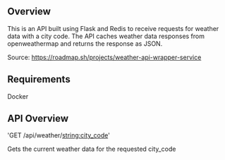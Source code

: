 ## Overview ##

This is an API built using Flask and Redis to receive requests for weather data with a city code. The API caches weather data responses from openweathermap and returns the response as JSON.

Source: https://roadmap.sh/projects/weather-api-wrapper-service

## Requirements ##

Docker

## API Overview ##

'GET /api/weather/<string:city_code>'

Gets the current weather data for the requested city_code
